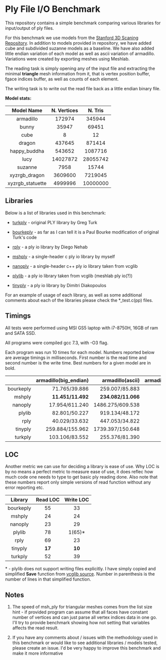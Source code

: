 # Ply File I/O Benchmark

This repository contains a simple benchmark comparing various libraries for input/output of ply files.

For this benchmark we use models from the [Stanford 3D Scaning Repository](http://graphics.stanford.edu/data/3Dscanrep/).
In addition to models provided in repository, we have added cube and subdivided suzanne models as a baseline. We have also added little endian variation of each model as well as ascii variation of armadillo. Variations were created
by exporting meshes using Meshlab.

The reading task is simply opening any of the input file and extracting the minimal __triangle__ mesh
information from it, that is vertex position buffer, fgace indices buffer, as well as counts of
each element.

The writing task is to write out the read file back as a little endian binary file.

**Model stats:**

|     Model Name    | N. Vertices |  N. Tris |
|:-----------------:|:-----------:|:--------:|
| armadillo         |      172974 |   345944 |
| bunny             |       35947 |    69451 |
| cube              |           8 |       12 |
| dragon            |      437645 |   871414 |
| happy_buddha      |      543652 |  1087716 |
| lucy              |    14027872 | 28055742 |
| suzanne           |        7958 |    15744 |
| xyzrgb_dragon     |     3609600 |  7219045 |
| xyzrgb_statuette  |     4999996 | 10000000 |

## Libraries

Below is a list of libraries used in this benchmark:

- [turkply](https://people.sc.fsu.edu/~jburkardt/c_src/ply_io/ply_io.html) - original PLY library by Greg Turk 

- [bourkeply](http://paulbourke.net/dataformats/ply/) - as far as I can tell it is a Paul Bourke modification of original Turk's code 
 
- [rply](http://w3.impa.br/~diego/software/rply/) - a ply io library by Diego Nehab

- [mshply](https://github.com/mhalber/msh) - a single-header c ply io library by myself

- [nanoply](https://github.com/cnr-isti-vclab/vcglib/tree/master/wrap/nanoply) - a single-header c++ ply io library taken from vcglib

- [plylib](https://github.com/cnr-isti-vclab/vcglib/tree/master/wrap/ply) - a ply io library taken from vcglib (meshlab ply io(?))

- [tinyply](https://github.com/ddiakopoulos/tinyply) - a ply io library by Dimitri Diakopoulos

For an example of usage of each library, as well as some additional comments about each of the libraries please check the *_test.c(pp)
files.

## Timings

All tests were performed using MSI GS5 laptop with i7-8750H, 16GB of ram and SATA SSD.

All programs were compiled gcc 7.3, with -O3 flag.

Each program was run 10 times for each model. Numbers reported below are average timings in milliseconds.
First number is the read time and second number is the write time. Best numbers for a given model are in bold.

|           | armadillo(big_endian)|     armadillo(ascii) | armadillo(little_endian) |         bunny(ascii) | bunny(little_endian) |        cube(ascii)   |        dragon(ascii) | dragon(little_endian)| happy_buddha(ascii) |happy_buddha(little_endian) |     lucy(big_endian) |  lucy(little_endian) |       suzanne(ascii) |suzanne(little_endian)|xyzrgb_dragon(big_endian) |xyzrgb_dragon(little_endian)|xyzrgb_statuette(big_endian) |  xyzrgb_statuette(little_endian) |
|----------:|---------------------:|---------------------:|-------------------------:|---------------------:|---------------------:|---------------------:|---------------------:|---------------------:|--------------------:|---------------------------:|---------------------:|---------------------:|---------------------:|---------------------:|-------------------------:|---------------------------:|----------------------------:|---------------------:|
|bourkeply  |    71.765/39.886     |   259.007/85.883     |    52.704/40.678         |    69.335/21.853     |    20.954/22.856     |     0.135/1.266      |   648.571/220.571    |   133.989/98.990     |   812.189/273.462   |   165.651/122.445          |  4277.068/3143.220   |  4278.043/3158.786   |    11.312/**8.931**  |     2.616/10.352     |  1100.573/810.055        |  1100.025/819.230          |  1524.393/1132.947          |  1524.664/1138.397   |
|mshply     |  **11.451/11.492**   | **234.082/11.066**   |   **5.964/11.527**       |  **63.710/6.785**    |   **1.629/6.755**    |     0.142/1.249      |  **594.876/25.372**  |  **14.989/26.252**   | **749.520/26.476**  |  **18.572/26.853**         | **910.077/1851.221** | **508.121/1859.988** |**10.183**/9.067      |    **0.373/3.716**   | **234.787/425.155**      | **129.942/423.151**        | **326.463/611.892**         | **179.641/615.597**  |
|nanoply    |    17.954/611.240    |  1486.275/609.538    |    13.023/609.672        |   498.434/132.417    |     5.077/132.529    |     0.371/1.310      |  3798.315/1623.651   |    28.054/1631.544   |  4736.871/2037.694  |    34.057/2041.885         |  1073.746/52459.071  |   808.868/52532.779  |    68.980/43.704     |     3.247/35.880     |   279.857/13113.569      |   210.259/13123.615        |   385.211/18445.489         |   293.047/18555.088  |
|plylib     |    82.801/50.227     |   919.134/48.172     |    71.453/51.234         |   239.788/14.388     |    20.353/14.074     |     0.182/2.967      |  2394.411/130.261    |   179.529/131.074    |  3000.221/161.200   |   224.353/156.239          |  5832.562/4067.041   |  5791.145/4035.811   |    43.836/10.156     |     3.319/5.360      |  1498.227/1066.351       |  1489.111/1064.513         |  2075.827/1460.394          |  2063.597/1463.902   |
|rply       |    40.029/33.632     |   447.053/34.822     |    34.851/35.573         |   132.162/11.336     |     8.372/11.520     |     0.140/**1.101**  |  1130.187/91.968     |    87.864/92.282     |  1404.508/113.376   |   109.690/115.028          |  3058.011/2762.030   |  2825.575/2779.015   |    20.456/9.227      |     1.668/4.815      |   789.177/712.001        |   727.750/723.889          |  1090.397/1013.406          |  1010.654/1014.885   |
|tinyply    |   259.884/155.962    |  1739.397/150.648    |   219.798/53.483         |   384.014/36.015     |    65.593/35.452     |     0.580/1.337      |  4447.792/388.006    |   552.953/395.126    |  5562.521/485.489   |   685.887/488.300          | 17761.143/12210.354  | 17749.428/12250.777  |    81.109/14.593     |    10.756/10.490     |  4576.019/3232.963       |  4570.566/3243.117         |  6409.394/4522.410          |  6352.649/4458.067   |
|turkply    |   103.106/83.552     |   255.376/81.390     |    91.135/82.043         |    68.419/20.990     |    24.620/20.672     |   **0.132**/1.485    |   642.290/214.018    |   228.870/212.002    |   804.640/259.995   |   285.496/258.669          |  7419.417/6685.876   |  7405.573/6543.948   |    11.205/12.545     |     4.239/7.170      |  1917.335/1746.897       |  1888.970/1709.805         |  2664.121/2401.271          |  2704.476/2450.259   |

<!-- |tinyply    |   421.095/163.183    |  1779.817/163.930    |   381.058/166.200        |   394.621/37.421     |   101.955/36.745     |     0.539/**1.024**  |  4521.769/416.015    |   967.929/420.629    |  5662.831/522.357   |  1215.175/533.842          | 30577.931/13676.833  | 30798.051/13811.017  |    85.670/17.344     |    19.383/11.819     |  8117.501/3623.996       |  7941.298/3554.399         | 11084.204/4971.100          | 10984.934/4918.387   | -->

## LOC

Another metric we can use for deciding a library is ease of use. Why LOC is by no
means a perfect metric to measure ease of use, it does reflec how much code one needs to
type to get basic ply reading done. Also note that these numbers report only simple versions
of read function without any error reporting etc.

|  Library  |   Read LOC  | Write LOC |
|:---------:|:-----------:|:---------:|
| bourkeply |    55       |   33      |
| mshply    |    24       |   24      |
| nanoply   |    23       |   29      |
| plylib    |    78       |   1(65)*  |
| rply      |    69       |   23      |
| tinyply   |  **17**     | **10**    |
| turkply   |    52       |   39      |

\* - plylib does not support writing files explicitly. I have simply copied and simplified **Save** function from
[vcglib source](https://github.com/cnr-isti-vclab/vcglib/blob/master/wrap/io_trimesh/export_ply.h). Number in
parenthesis is the number of lines in that simplified function.

## Notes

1. The speed of msh_ply for triangular meshes comes from the list size hint - if provided program can assume that all faces have constant number of vertices and can just parse all vertex indices data in one go. I'll try to provide benchmark showing how not setting that variables affects the read result.

2. If you have any comments about / issues with the methodology used in this benchmark or would like to see additional libraries / models tested, please create an issue. I'd be very happy to improve this benchmark and make it more informative
